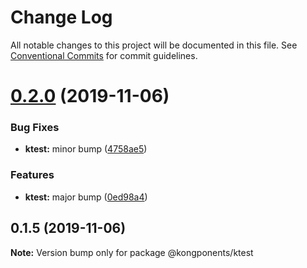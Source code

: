 # Change Log

All notable changes to this project will be documented in this file.
See [Conventional Commits](https://conventionalcommits.org) for commit guidelines.

# [0.2.0](https://github.com/Kong/kongponents/compare/@kongponents/ktest@0.1.5...@kongponents/ktest@0.2.0) (2019-11-06)


### Bug Fixes

* **ktest:** minor bump ([4758ae5](https://github.com/Kong/kongponents/commit/4758ae5))


### Features

* **ktest:** major bump ([0ed98a4](https://github.com/Kong/kongponents/commit/0ed98a4))





## 0.1.5 (2019-11-06)

**Note:** Version bump only for package @kongponents/ktest
